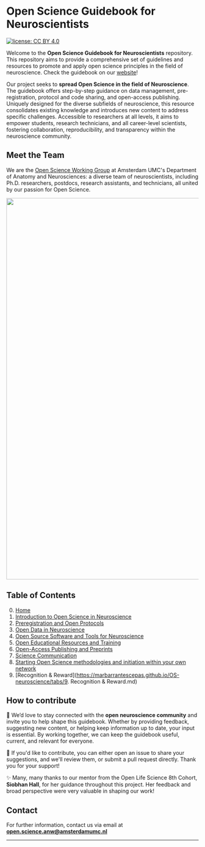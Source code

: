 # Open Science Guidebook for Neuroscientists
[![license: CC BY 4.0](https://img.shields.io/badge/license-CC_BY_4.0-lightgrey.svg)](https://creativecommons.org/licenses/by/4.0/)

Welcome to the **Open Science Guidebook for Neuroscientists** repository. This repository aims to provide a comprehensive set of guidelines and resources to promote and apply open science principles in the field of neuroscience. Check the guidebook on our [website](https://marbarrantescepas.github.io/OS-neuroscience/)!

Our project seeks to **spread Open Science in the field of Neuroscience**. The guidebook offers step-by-step guidance on data management, pre-registration, protocol and code sharing, and open-access publishing. Uniquely designed for the diverse subfields of neuroscience, this resource consolidates existing knowledge and introduces new content to address specific challenges. Accessible to researchers at all levels, it aims to empower students, research technicians, and all career-level scientists, fostering collaboration, reproducibility, and transparency within the neuroscience community.

## Meet the Team
We are the [Open Science Working Group](https://anatomy-neurosciences.com/initiatives/openscience/) at Amsterdam UMC's Department of Anatomy and Neurosciences: a diverse team of neuroscientists, including Ph.D. researchers, postdocs, research assistants, and technicians, all united by our passion for Open Science. 

<img src="images/Guidebook_homepage_v3.png" width="1000">

## Table of Contents

0. [Home](https://marbarrantescepas.github.io/OS-neuroscience/)
1. [Introduction to Open Science in Neuroscience](https://marbarrantescepas.github.io/OS-neuroscience/tabs/1.%20Introduction.html)
2. [Preregistration and Open Protocols](https://marbarrantescepas.github.io/OS-neuroscience/tabs/2.%20Preregistration%20&%20Protocols.html)
3. [Open Data in Neuroscience](https://marbarrantescepas.github.io/OS-neuroscience/tabs/3.%20Data%20Organisation.html)
4. [Open Source Software and Tools for Neuroscience](https://marbarrantescepas.github.io/OS-neuroscience/tabs/4.%20Open%20Software%20&%20Tools.html)
5. [Open Educational Resources and Training](https://marbarrantescepas.github.io/OS-neuroscience/tabs/5.%20Educational%20Resources.html)
6. [Open-Access Publishing and Preprints](https://marbarrantescepas.github.io/OS-neuroscience/tabs/6.%20Publishing%20&%20Preprints.html)
7. [Science Communication](https://marbarrantescepas.github.io/OS-neuroscience/tabs/7.%20Communication.html)
8. [Starting Open Science methodologies and initiation within your own network](https://marbarrantescepas.github.io/OS-neuroscience/tabs/8.%20Create%20an%20Open%20Science%20Group.html)
9. [Recognition & Reward](https://marbarrantescepas.github.io/OS-neuroscience/tabs/9. Recognition & Reward.md)


## How to contribute

🌱 We’d love to stay connected with the **open neuroscience community** and invite you to help shape this guidebook. Whether by providing feedback, suggesting new content, or helping keep information up to date, your input is essential. By working together, we can keep the guidebook useful, current, and relevant for everyone.

🧠 If you'd like to contribute, you can either open an issue to share your suggestions, and we'll review them, or submit a pull request directly. Thank you for your support! 

✨ Many, many thanks to our mentor from the Open Life Science 8th Cohort, **Siobhan Hall**, for her guidance throughout this project. Her feedback and broad perspective were very valuable in shaping our work!

## Contact

For further information, contact us via email at **open.science.anw@amsterdamumc.nl**

---
